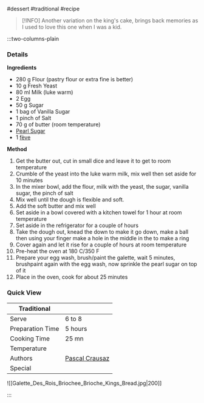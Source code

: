 #dessert #traditional #recipe

> [!INFO]
> Another variation on the king's cake, brings back memories as I used to love this one when I was a kid.

:::two-columns-plain

### Details
**Ingredients**

- 280 g Flour (pastry flour or extra fine is better)
- 10 g Fresh Yeast
- 80 ml Milk (luke warm)
- 2 Egg
- 50 g Sugar
- 1 bag of Vanilla Sugar
- 1 pinch of Salt
- 70 g of butter (room temperature)
- [Pearl Sugar](http://www.amazon.com/Lars-Own-Belgian-Pearl-Ounces/dp/B00KQ0LRWE/ref=pd_bxgy_325_2?ie=UTF8&refRID=0EKK6T0Q5YS97QA4MB87)
- 1 [fève](https://fr.wikipedia.org/wiki/Galette_des_Rois#La_f.C3.A8ve)


**Method**

1. Get the butter out, cut in small dice and leave it to get to room temperature
2. Crumble of the yeast into the luke warm milk, mix well then set aside for 10 minutes
3. In the mixer bowl, add the flour, milk with the yeast, the sugar, vanilla sugar, the pinch of salt
4. Mix well until the dough is flexible and soft.
5. Add the soft butter and mix well
6. Set aside in a bowl covered with a kitchen towel for 1 hour at room temperature
7. Set aside in the refrigerator for a couple of hours
8. Take the dough out, knead the down to make it go down, make a ball then using your finger make a hole in the middle in the to make a ring
9. Cover again and let it rise for a couple of hours at room temperature
10. Pre-heat the oven at 180 C/350 F
11. Prepare your egg wash, brush/paint the galette, wait 5 minutes, brushpaint again with the egg wash, now sprinkle the pearl sugar on top of it
12. Place in the oven, cook for about 25 minutes




### Quick View
| Traditional      |                                                |
| ---------------- | ---------------------------------------------- |
| Serve            | 6 to 8                                         |
| Preparation Time | 5 hours                                        |
| Cooking Time     | 25 mn                                          |
| Temperature      |                                                |
| Authors          | [Pascal Crausaz](mailto:pascal@askpascal.com)  |
| Special          |                                                |

![[Galette_Des_Rois_Briochee_Brioche_Kings_Bread.jpg|200]]

:::

